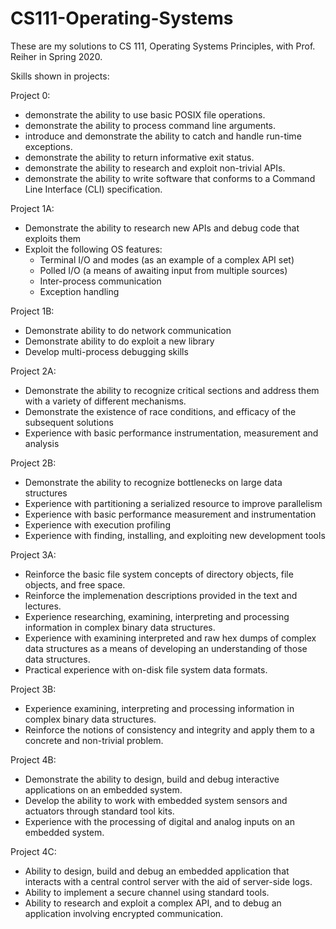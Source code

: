 # CS111-Operating-Systems
These are my solutions to CS 111, Operating Systems Principles, with Prof. Reiher in Spring 2020.

Skills shown in projects:

Project 0:
- demonstrate the ability to use basic POSIX file operations.
- demonstrate the ability to process command line arguments.
- introduce and demonstrate the ability to catch and handle run-time exceptions.
- demonstrate the ability to return informative exit status.
- demonstrate the ability to research and exploit non-trivial APIs.
- demonstrate the ability to write software that conforms to a Command Line Interface (CLI) specification.

Project 1A:
- Demonstrate the ability to research new APIs and debug code that exploits them
- Exploit the following OS features:
  - Terminal I/O and modes (as an example of a complex API set)
  - Polled I/O (a means of awaiting input from multiple sources)
  - Inter-process communication
  - Exception handling

Project 1B:
- Demonstrate ability to do network communication
- Demonstrate ability to do exploit a new library
- Develop multi-process debugging skills

Project 2A:
- Demonstrate the ability to recognize critical sections and address them with a variety of different mechanisms.
- Demonstrate the existence of race conditions, and efficacy of the subsequent solutions
- Experience with basic performance instrumentation, measurement and analysis

Project 2B:
- Demonstrate the ability to recognize bottlenecks on large data structures
- Experience with partitioning a serialized resource to improve parallelism
- Experience with basic performance measurement and instrumentation
- Experience with execution profiling
- Experience with finding, installing, and exploiting new development tools

Project 3A:
- Reinforce the basic file system concepts of directory objects, file objects, and free space.
- Reinforce the implemenation descriptions provided in the text and lectures.
- Experience researching, examining, interpreting and processing information in complex binary data structures.
- Experience with examining interpreted and raw hex dumps of complex data structures as a means of developing an understanding of those data structures.
- Practical experience with on-disk file system data formats.

Project 3B:
- Experience examining, interpreting and processing information in complex binary data structures.
- Reinforce the notions of consistency and integrity and apply them to a concrete and non-trivial problem.

Project 4B:
- Demonstrate the ability to design, build and debug interactive applications on an embedded system.
- Develop the ability to work with embedded system sensors and actuators through standard tool kits.
- Experience with the processing of digital and analog inputs on an embedded system.

Project 4C:
- Ability to design, build and debug an embedded application that interacts with a central control server with the aid of server-side logs.
- Ability to implement a secure channel using standard tools.
- Ability to research and exploit a complex API, and to debug an application involving encrypted communication.
